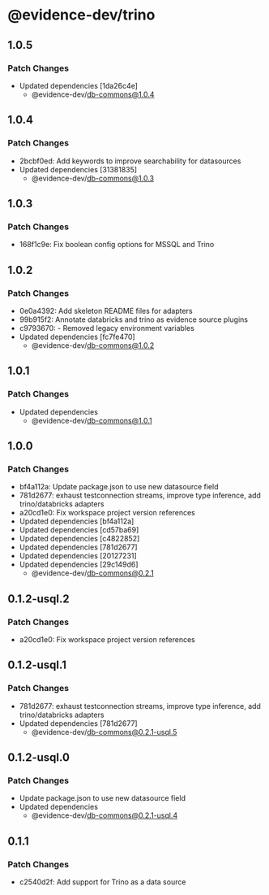 # @evidence-dev/trino

## 1.0.5

### Patch Changes

- Updated dependencies [1da26c4e]
  - @evidence-dev/db-commons@1.0.4

## 1.0.4

### Patch Changes

- 2bcbf0ed: Add keywords to improve searchability for datasources
- Updated dependencies [31381835]
  - @evidence-dev/db-commons@1.0.3

## 1.0.3

### Patch Changes

- 168f1c9e: Fix boolean config options for MSSQL and Trino

## 1.0.2

### Patch Changes

- 0e0a4392: Add skeleton README files for adapters
- 99b915f2: Annotate databricks and trino as evidence source plugins
- c9793670: - Removed legacy environment variables
- Updated dependencies [fc7fe470]
  - @evidence-dev/db-commons@1.0.2

## 1.0.1

### Patch Changes

- Updated dependencies
  - @evidence-dev/db-commons@1.0.1

## 1.0.0

### Patch Changes

- bf4a112a: Update package.json to use new datasource field
- 781d2677: exhaust testconnection streams, improve type inference, add trino/databricks adapters
- a20cd1e0: Fix workspace project version references
- Updated dependencies [bf4a112a]
- Updated dependencies [cd57ba69]
- Updated dependencies [c4822852]
- Updated dependencies [781d2677]
- Updated dependencies [20127231]
- Updated dependencies [29c149d6]
  - @evidence-dev/db-commons@0.2.1

## 0.1.2-usql.2

### Patch Changes

- a20cd1e0: Fix workspace project version references

## 0.1.2-usql.1

### Patch Changes

- 781d2677: exhaust testconnection streams, improve type inference, add trino/databricks adapters
- Updated dependencies [781d2677]
  - @evidence-dev/db-commons@0.2.1-usql.5

## 0.1.2-usql.0

### Patch Changes

- Update package.json to use new datasource field
- Updated dependencies
  - @evidence-dev/db-commons@0.2.1-usql.4

## 0.1.1

### Patch Changes

- c2540d2f: Add support for Trino as a data source
